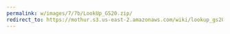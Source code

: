 ```yaml
---
permalink: w/images/7/7b/LookUp_GS20.zip/
redirect_to: https://mothur.s3.us-east-2.amazonaws.com/wiki/lookup_gs20.zip
---
```


